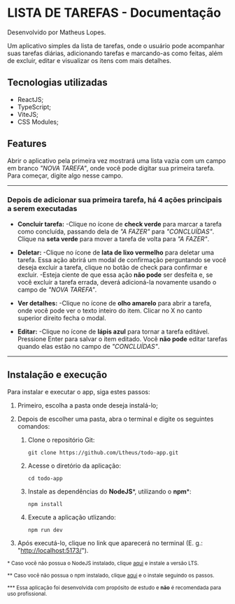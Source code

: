 # LISTA DE TAREFAS - Documentação

Desenvolvido por Matheus Lopes.

Um aplicativo simples da lista de tarefas, onde o usuário pode acompanhar suas tarefas diárias, adicionando tarefas e marcando-as como feitas, além de excluir, editar e visualizar os itens com mais detalhes.

## Tecnologias utilizadas

- ReactJS;
- TypeScript;
- ViteJS;
- CSS Modules;

## Features

Abrir o aplicativo pela primeira vez mostrará uma lista vazia com um campo em branco *"NOVA TAREFA"*, onde você pode digitar sua primeira tarefa. Para começar, digite algo nesse campo.

---

### Depois de adicionar sua primeira tarefa, há 4 ações principais a serem executadas

- **Concluir tarefa:**
   -Clique no ícone de **check verde** para marcar a tarefa como concluída, passando dela de *"A FAZER"* para *"CONCLUÍDAS"*. Clique na **seta verde** para mover a tarefa de volta para *"A FAZER"*.

- **Deletar:**
   -Clique no ícone de **lata de lixo vermelho** para deletar uma tarefa. Essa ação abrirá um modal de confirmação perguntando se você deseja excluir a tarefa, clique no botão de check para confirmar e excluir.
   -Esteja ciente de que essa ação **não pode** ser desfeita e, se você excluir a tarefa errada, deverá adicioná-la novamente usando o campo de *"NOVA TAREFA"*.

- **Ver detalhes:**
   -Clique no ícone de **olho amarelo** para abrir a tarefa, onde você pode ver o texto inteiro do item. Clicar no X no canto superior direito fecha o modal.

- **Editar:**
   -Clique no ícone de **lápis azul** para tornar a tarefa editável. Pressione Enter para salvar o item editado. Você **não pode** editar tarefas quando elas estão no campo de *"CONCLUÍDAS"*.

---

## Instalação e execução

Para instalar e executar o app, siga estes passos:

1. Primeiro, escolha a pasta onde deseja instalá-lo;
2. Depois de escolher uma pasta, abra o terminal e digite os seguintes comandos:

   1. Clone o repositório Git:

      `git clone https://github.com/Ltheus/todo-app.git`

   2. Acesse o diretório da aplicação:

      `cd todo-app`

   3. Instale as dependências do **NodeJS**\*, utilizando o **npm**\*:

      `npm install`

   4. Execute a aplicação utlizando:

      `npm run dev`

3. Após executá-lo, clique no link que aparecerá no terminal (E. g.: "<http://localhost:5173/>").

<sup>\* Caso você não possua o NodeJS instalado, clique [aqui](https://nodejs.org/en/download/current) e instale a versão LTS.</sup>

<sup>\** Caso você não possua o npm instalado, clique [aqui](https://www.npmjs.com/package/npm) e o instale seguindo os passos. </sup>

<sup> \*** Essa aplicação foi desenvolvida com propósito de estudo e **não** é recomendada para uso profissional.</sup>
